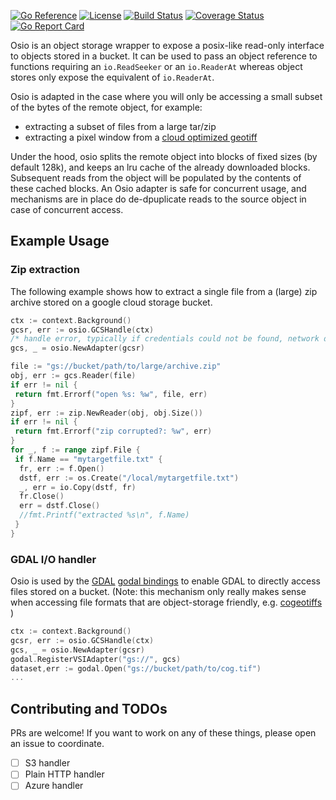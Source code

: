 [![Go Reference](https://pkg.go.dev/badge/github.com/airbusgeo/osio.svg)](https://pkg.go.dev/github.com/airbusgeo/osio)
[![License](https://img.shields.io/github/license/airbusgeo/osio.svg)](https://github.com/airbusgeo/osio/blob/main/LICENSE)
[![Build Status](https://github.com/airbusgeo/osio/workflows/build/badge.svg?branch=main&event=push)](https://github.com/airbusgeo/osio/actions?query=workflow%3Abuild+event%3Apush+branch%3Amain)
[![Coverage Status](https://coveralls.io/repos/github/airbusgeo/osio/badge.svg?branch=main)](https://coveralls.io/github/airbusgeo/osio?branch=main)
[![Go Report Card](https://goreportcard.com/badge/github.com/airbusgeo/osio)](https://goreportcard.com/report/github.com/airbusgeo/osio)


Osio is an object storage wrapper to expose a posix-like read-only interface to objects stored in a bucket.
It can be used to pass an object reference to functions requiring an `io.ReadSeeker` or an `io.ReaderAt`
whereas object stores only expose the equivalent of `io.ReaderAt`. 

Osio is adapted in the case where you will only be accessing a small subset of the bytes
of the remote object, for example:

- extracting a subset of files from a large tar/zip
- extracting a pixel window from a [cloud optimized geotiff](https://www.cogeo.org/)

Under the hood, osio splits the remote object into blocks of fixed sizes (by default 128k), and keeps
an lru cache of the already downloaded blocks. Subsequent reads from the object will be populated by
the contents of these cached blocks. An Osio adapter is safe for concurrent usage, and mechanisms are
in place do de-dpuplicate reads to the source object in case of concurrent access.


## Example Usage

### Zip extraction
The following example shows how to extract a single file from a (large) zip archive stored on a
google cloud storage bucket.

```go
ctx := context.Background()
gcsr, err := osio.GCSHandle(ctx)
/* handle error, typically if credentials could not be found, network down ,etc... */
gcs, _ = osio.NewAdapter(gcsr)

file := "gs://bucket/path/to/large/archive.zip"
obj, err := gcs.Reader(file)
if err != nil {
 return fmt.Errorf("open %s: %w", file, err)
}
zipf, err := zip.NewReader(obj, obj.Size())
if err != nil {
 return fmt.Errorf("zip corrupted?: %w", err)
}
for _, f := range zipf.File {
 if f.Name == "mytargetfile.txt" {
  fr, err := f.Open()
  dstf, err := os.Create("/local/mytargetfile.txt")
  _, err = io.Copy(dstf, fr)
  fr.Close()
  err = dstf.Close()
  //fmt.Printf("extracted %s\n", f.Name)
 }
}
```

### GDAL I/O handler

Osio is used by the [GDAL](https://gdal.org) [godal bindings](https://github.com/airbusgeo/godal) to
enable GDAL to directly access files stored on a bucket. (Note: this mechanism only really makes sense
when accessing file formats that are object-storage friendly, e.g. [cogeotiffs](https://www.cogeo.org) )

```go
ctx := context.Background()
gcsr, err := osio.GCSHandle(ctx)
gcs, _ = osio.NewAdapter(gcsr)
godal.RegisterVSIAdapter("gs://", gcs)
dataset,err := godal.Open("gs://bucket/path/to/cog.tif")
...
```

## Contributing and TODOs

PRs are welcome! If you want to work on any of these things, please open an issue to coordinate.

- [ ] S3 handler
- [ ] Plain HTTP handler
- [ ] Azure handler

